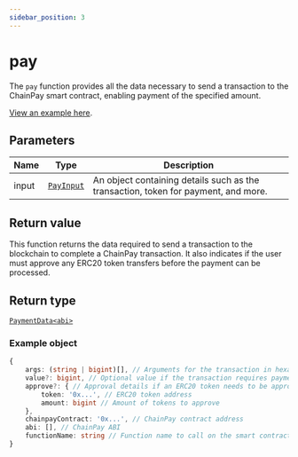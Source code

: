```yaml
---
sidebar_position: 3
---
```


# pay

The `pay` function provides all the data necessary to send a transaction to the
ChainPay smart contract, enabling payment of the specified amount.

[View an example here](./../example#paying-a-transaction).

## Parameters

| Name  | Type                           | Description                                                                        |
| ----- | ------------------------------ | ---------------------------------------------------------------------------------- |
| input | [`PayInput`](./types#payinput) | An object containing details such as the transaction, token for payment, and more. |

## Return value

This function returns the data required to send a transaction to the blockchain
to complete a ChainPay transaction. It also indicates if the user must approve
any ERC20 token transfers before the payment can be processed.

## Return type

[`PaymentData<abi>`](./types#paymentdata)

### Example object

```ts
{
    args: (string | bigint)[], // Arguments for the transaction in hexadecimal or bigint format
    value?: bigint, // Optional value if the transaction requires payment in native tokens
    approve?: { // Approval details if an ERC20 token needs to be approved for the ChainPay contract
        token: '0x...', // ERC20 token address
        amount: bigint // Amount of tokens to approve
    },
    chainpayContract: '0x...', // ChainPay contract address
    abi: [], // ChainPay ABI
    functionName: string // Function name to call on the smart contract
}
```
